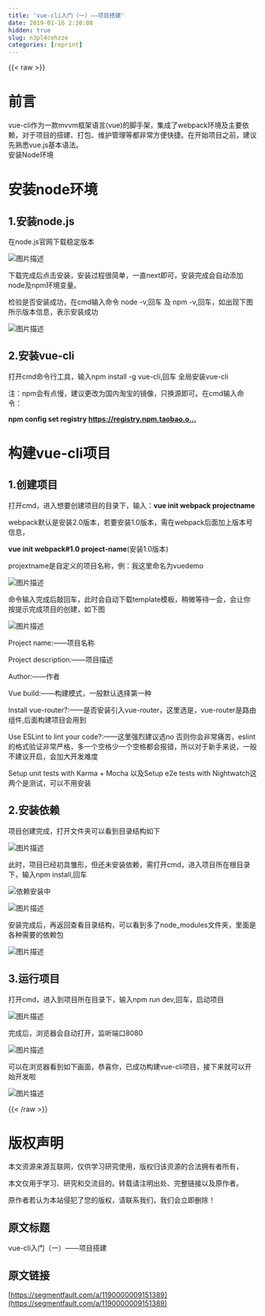 ```yaml
---
title: 'vue-cli入门（一）——项目搭建' 
date: 2019-01-16 2:30:08
hidden: true
slug: n3pl4cehzze
categories: [reprint]
---
```


{{< raw >}}

                    
<h1 id="articleHeader0">前言</h1>
<p>vue-cli作为一款mvvm框架语言(vue)的脚手架，集成了webpack环境及主要依赖，对于项目的搭建、打包、维护管理等都非常方便快捷。在开始项目之前，建议先熟悉vue.js基本语法。<br>安装Node环境</p>
<h1 id="articleHeader1">安装node环境</h1>
<h2 id="articleHeader2">1.安装node.js</h2>
<p>在node.js官网下载稳定版本</p>
<p><span class="img-wrap"><img data-src="/img/bVMyJp?w=626&amp;h=226" src="https://static.alili.tech/img/bVMyJp?w=626&amp;h=226" alt="图片描述" title="图片描述" style="cursor: pointer; display: inline;"></span></p>
<p>下载完成后点击安装，安装过程很简单，一直next即可，安装完成会自动添加node及npm环境变量。</p>
<p>检验是否安装成功，在cmd输入命令 node -v,回车 及 npm -v,回车，如出现下图所示版本信息，表示安装成功</p>
<p><span class="img-wrap"><img data-src="/img/bVMyKA?w=445&amp;h=155" src="https://static.alili.tech/img/bVMyKA?w=445&amp;h=155" alt="图片描述" title="图片描述" style="cursor: pointer; display: inline;"></span></p>
<h2 id="articleHeader3">2.安装vue-cli</h2>
<p>打开cmd命令行工具，输入npm install -g vue-cli,回车 全局安装vue-cli</p>
<p>注：npm会有点慢，建议更改为国内淘宝的镜像，只换源即可。在cmd输入命令：</p>
<p><strong>npm config set registry <a href="https://registry.npm.taobao.org/strong" rel="nofollow noreferrer" target="_blank">https://registry.npm.taobao.o...</a></strong></p>
<h1 id="articleHeader4">构建vue-cli项目</h1>
<h2 id="articleHeader5">1.创建项目</h2>
<p>打开cmd，进入想要创建项目的目录下，输入：<strong>vue init webpack projectname</strong></p>
<p>webpack默认是安装2.0版本，若要安装1.0版本，需在webpack后面加上版本号信息，</p>
<p><strong>vue init webpack#1.0 project-name</strong>(安装1.0版本)</p>
<p>projextname是自定义的项目名称，例：我这里命名为vuedemo</p>
<p><span class="img-wrap"><img data-src="/img/bVMyNM?w=477&amp;h=107" src="https://static.alili.tech/img/bVMyNM?w=477&amp;h=107" alt="图片描述" title="图片描述" style="cursor: pointer; display: inline;"></span></p>
<p>命令输入完成后敲回车，此时会自动下载template模板，稍微等待一会，会让你按提示完成项目的创建，如下图</p>
<p><span class="img-wrap"><img data-src="/img/bVMyNY?w=545&amp;h=259" src="https://static.alili.tech/img/bVMyNY?w=545&amp;h=259" alt="图片描述" title="图片描述" style="cursor: pointer; display: inline;"></span></p>
<p>Project name:——项目名称</p>
<p>Project description:——项目描述</p>
<p>Author:——作者</p>
<p>Vue build:——构建模式，一般默认选择第一种</p>
<p>Install vue-router?:——是否安装引入vue-router，这里选是，vue-router是路由组件,后面构建项目会用到</p>
<p>Use ESLint to lint your code?:——这里强烈建议选no 否则你会非常痛苦，eslint的格式验证非常严格，多一个空格少一个空格都会报错，所以对于新手来说，一般不建议开启，会加大开发难度</p>
<p>Setup unit tests with Karma + Mocha 以及Setup e2e tests with Nightwatch这两个是测试，可以不用安装</p>
<h2 id="articleHeader6">2.安装依赖</h2>
<p>项目创建完成，打开文件夹可以看到目录结构如下</p>
<p><span class="img-wrap"><img data-src="/img/bVMyP8?w=344&amp;h=364" src="https://static.alili.tech/img/bVMyP8?w=344&amp;h=364" alt="图片描述" title="图片描述" style="cursor: pointer; display: inline;"></span></p>
<p>此时，项目已经初具雏形，但还未安装依赖，需打开cmd，进入项目所在根目录下，输入npm install,回车</p>
<p><span class="img-wrap"><img data-src="/img/bVMyPu?w=623&amp;h=150" src="https://static.alili.tech/img/bVMyPu?w=623&amp;h=150" alt="依赖安装中" title="依赖安装中" style="cursor: pointer; display: inline;"></span></p>
<p><span class="img-wrap"><img data-src="/img/bVMyQf?w=610&amp;h=204" src="https://static.alili.tech/img/bVMyQf?w=610&amp;h=204" alt="图片描述" title="图片描述" style="cursor: pointer; display: inline;"></span></p>
<p>安装完成后，再返回查看目录结构，可以看到多了node_modules文件夹，里面是各种需要的依赖包</p>
<p><span class="img-wrap"><img data-src="/img/bVMyQu?w=285&amp;h=394" src="https://static.alili.tech/img/bVMyQu?w=285&amp;h=394" alt="图片描述" title="图片描述" style="cursor: pointer; display: inline;"></span></p>
<h2 id="articleHeader7">3.运行项目</h2>
<p>打开cmd，进入到项目所在目录下，输入npm run dev,回车，启动项目</p>
<p><span class="img-wrap"><img data-src="/img/bVMyQM?w=320&amp;h=77" src="https://static.alili.tech/img/bVMyQM?w=320&amp;h=77" alt="图片描述" title="图片描述" style="cursor: pointer; display: inline;"></span></p>
<p>完成后，浏览器会自动打开，监听端口8080</p>
<p><span class="img-wrap"><img data-src="/img/bVMyQU?w=357&amp;h=73" src="https://static.alili.tech/img/bVMyQU?w=357&amp;h=73" alt="图片描述" title="图片描述" style="cursor: pointer; display: inline;"></span></p>
<p>可以在浏览器看到如下画面，恭喜你，已成功构建vue-cli项目，接下来就可以开始开发啦</p>
<p><span class="img-wrap"><img data-src="/img/bVMyQ6?w=1171&amp;h=648" src="https://static.alili.tech/img/bVMyQ6?w=1171&amp;h=648" alt="图片描述" title="图片描述" style="cursor: pointer; display: inline;"></span></p>

                
{{< /raw >}}

# 版权声明
本文资源来源互联网，仅供学习研究使用，版权归该资源的合法拥有者所有，

本文仅用于学习、研究和交流目的。转载请注明出处、完整链接以及原作者。

原作者若认为本站侵犯了您的版权，请联系我们，我们会立即删除！

## 原文标题
vue-cli入门（一）——项目搭建

## 原文链接
[https://segmentfault.com/a/1190000009151389](https://segmentfault.com/a/1190000009151389)

